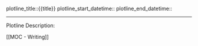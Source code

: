 plotline_title::{{title}}
plotline_start_datetime::
plotline_end_datetime::

************************************
Plotline Description:


[[MOC - Writing]]

